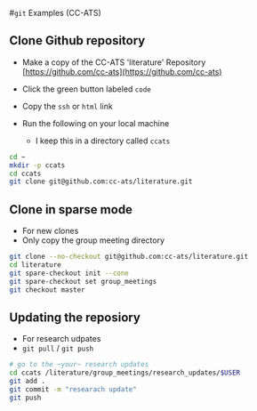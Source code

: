 #`git` Examples (CC-ATS)

## Clone Github repository 

- Make a copy of the CC-ATS 'literature' Repository [https://github.com/cc-ats](https://github.com/cc-ats)
    
- Click the green button labeled `code`
- Copy the `ssh` or `html` link
- Run the following on your local machine
    - I keep this in a directory called `ccats`

```bash
cd ~
mkdir -p ccats 
cd ccats
git clone git@github.com:cc-ats/literature.git 
```

## Clone in sparse mode

- For new clones
- Only copy the group meeting directory

```bash
git clone --no-checkout git@github.com:cc-ats/literature.git
cd literature
git spare-checkout init --cone
git spare-checkout set group_meetings
git checkout master
```


## Updating the reposiory

- For research udpates
- `git pull` / `git push`

```bash
# go to the ~your~ research updates
cd ccats /literature/group_meetings/research_updates/$USER 
git add .                                                   
git commit -m "researach update"
git push
```


